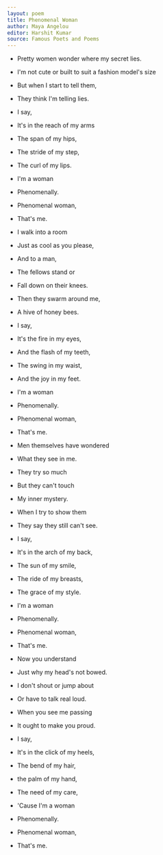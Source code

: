 ```yaml
---
layout: poem
title: Phenomenal Woman
author: Maya Angelou
editor: Harshit Kumar
source: Famous Poets and Poems
---
```


- Pretty women wonder where my secret lies.
- I'm not cute or built to suit a fashion model's size
- But when I start to tell them,
- They think I'm telling lies.
- I say,
- It's in the reach of my arms
- The span of my hips,
- The stride of my step,
- The curl of my lips.
- I'm a woman
- Phenomenally.
- Phenomenal woman,
- That's me.

- I walk into a room
- Just as cool as you please,
- And to a man,
- The fellows stand or
- Fall down on their knees.
- Then they swarm around me,
- A hive of honey bees.
- I say,
- It's the fire in my eyes,
- And the flash of my teeth,
- The swing in my waist,
- And the joy in my feet.
- I'm a woman
- Phenomenally.
- Phenomenal woman,
- That's me.

- Men themselves have wondered
- What they see in me.
- They try so much
- But they can't touch
- My inner mystery.
- When I try to show them
- They say they still can't see.
- I say,
- It's in the arch of my back,
- The sun of my smile,
- The ride of my breasts,
- The grace of my style.
- I'm a woman

- Phenomenally.
- Phenomenal woman,
- That's me.

- Now you understand
- Just why my head's not bowed.
- I don't shout or jump about
- Or have to talk real loud.
- When you see me passing
- It ought to make you proud.
- I say,
- It's in the click of my heels,
- The bend of my hair,
- the palm of my hand,
- The need of my care,
- 'Cause I'm a woman
- Phenomenally.
- Phenomenal woman,
- That's me. 
